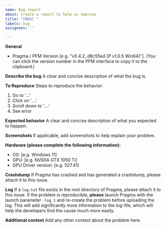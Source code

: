 ```yaml
---
name: Bug report
about: Create a report to help us improve
title: "[BUG] "
labels: bug
assignees: ''

---
```


**General**
 - Pragma / PFM Version [e.g. "v0.4.2, d8c55ed [P v1.0.5 Win64]"]. (You can click the version number in the PFM interface to copy it to the clipboard.)

**Describe the bug**
A clear and concise description of what the bug is.

**To Reproduce**
Steps to reproduce the behavior:
1. Go to '...'
2. Click on '....'
3. Scroll down to '....'
4. See error

**Expected behavior**
A clear and concise description of what you expected to happen.

**Screenshots**
If applicable, add screenshots to help explain your problem.

**Hardware (please complete the following information):**
 - OS: [e.g. Windows 11]
 - GPU: [e.g. NVIDIA GTX 1050 Ti]
 - GPU Driver version: [e.g. 527.41]

**Crashdump**
If Pragma has crashed and has generated a crashdump, please attach it to this issue.

**Log**
If a `log.txt` file exists in the root directory of Pragma, please attach it to this issue.
If the problem is reproducible, **please** launch Pragma with the launch parameter `-log 1` and re-create the problem before uploading the log. This will add significantly more information to the log-file, which will help the developers find the cause much more easily.

**Additional context**
Add any other context about the problem here.
